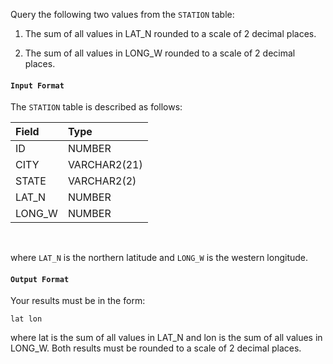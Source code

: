 Query the following two values from the `STATION` table:

1. The sum of all values in LAT_N rounded to a scale of 2 decimal places.

2. The sum of all values in LONG_W rounded to a scale of 2 decimal places.

#### `Input Format`

The `STATION` table is described as follows:

|Field|Type|
|:--|:--|
|ID|NUMBER|
|CITY|VARCHAR2(21)|
|STATE|VARCHAR2(2)|
|LAT_N|NUMBER|
|LONG_W|NUMBER|
<br>

where `LAT_N` is the northern latitude and `LONG_W` is the western longitude.

#### `Output Format`

Your results must be in the form:

    lat lon

where lat is the sum of all values in LAT_N and lon is the sum of all values in LONG_W. Both results must be rounded to a scale of 2 decimal places.